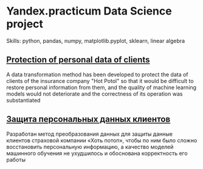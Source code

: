 # Yandex.practicum Data Science project

Skills: python, pandas, numpy, matplotlib.pyplot, sklearn, linear algebra

## [Protection of personal data of clients](https://github.com/PSImera/Yandex.practicum.ds/blob/main/project_sprint_13_linalg/linalg_ENG.ipynb)

A data transformation method has been developed to protect the data of clients of the insurance company "Hot Potol" so that it would be difficult to restore personal information from them, and the quality of machine learning models would not deteriorate and the correctness of its operation was substantiated

## [Защита персональных данных клиентов](https://github.com/PSImera/Yandex.practicum.ds/blob/main/project_sprint_13_linalg/linalg_RU.ipynb)

Разработан метод преобразования данных для защиты данные клиентов страховой компании «Хоть потоп», чтобы по ним было сложно восстановить персональную информацию, а качество моделей машинного обучения не ухудшилось и обоснована корректность его работы